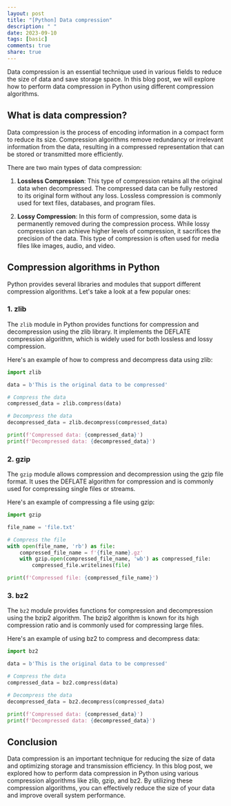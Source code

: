 ```yaml
---
layout: post
title: "[Python] Data compression"
description: " "
date: 2023-09-10
tags: [basic]
comments: true
share: true
---
```


Data compression is an essential technique used in various fields to reduce the size of data and save storage space. In this blog post, we will explore how to perform data compression in Python using different compression algorithms.

## What is data compression?

Data compression is the process of encoding information in a compact form to reduce its size. Compression algorithms remove redundancy or irrelevant information from the data, resulting in a compressed representation that can be stored or transmitted more efficiently. 

There are two main types of data compression:

1. **Lossless Compression**: This type of compression retains all the original data when decompressed. The compressed data can be fully restored to its original form without any loss. Lossless compression is commonly used for text files, databases, and program files.

2. **Lossy Compression**: In this form of compression, some data is permanently removed during the compression process. While lossy compression can achieve higher levels of compression, it sacrifices the precision of the data. This type of compression is often used for media files like images, audio, and video.

## Compression algorithms in Python

Python provides several libraries and modules that support different compression algorithms. Let's take a look at a few popular ones:

### 1. zlib

The `zlib` module in Python provides functions for compression and decompression using the zlib library. It implements the DEFLATE compression algorithm, which is widely used for both lossless and lossy compression.

Here's an example of how to compress and decompress data using zlib:

```python
import zlib

data = b'This is the original data to be compressed'

# Compress the data
compressed_data = zlib.compress(data)

# Decompress the data
decompressed_data = zlib.decompress(compressed_data)

print(f'Compressed data: {compressed_data}')
print(f'Decompressed data: {decompressed_data}')
```

### 2. gzip

The `gzip` module allows compression and decompression using the gzip file format. It uses the DEFLATE algorithm for compression and is commonly used for compressing single files or streams.

Here's an example of compressing a file using gzip:

```python
import gzip

file_name = 'file.txt'

# Compress the file
with open(file_name, 'rb') as file:
    compressed_file_name = f'{file_name}.gz'
    with gzip.open(compressed_file_name, 'wb') as compressed_file:
        compressed_file.writelines(file)

print(f'Compressed file: {compressed_file_name}')
```

### 3. bz2

The `bz2` module provides functions for compression and decompression using the bzip2 algorithm. The bzip2 algorithm is known for its high compression ratio and is commonly used for compressing large files.

Here's an example of using bz2 to compress and decompress data:

```python
import bz2

data = b'This is the original data to be compressed'

# Compress the data
compressed_data = bz2.compress(data)

# Decompress the data
decompressed_data = bz2.decompress(compressed_data)

print(f'Compressed data: {compressed_data}')
print(f'Decompressed data: {decompressed_data}')
```

## Conclusion

Data compression is an important technique for reducing the size of data and optimizing storage and transmission efficiency. In this blog post, we explored how to perform data compression in Python using various compression algorithms like zlib, gzip, and bz2. By utilizing these compression algorithms, you can effectively reduce the size of your data and improve overall system performance.